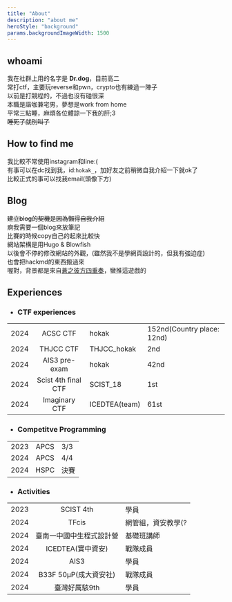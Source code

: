 ```yaml
---
title: "About"
description: "about me"
heroStyle: "background"
params.backgroundImageWidth: 1500
---
```



## whoami

我在社群上用的名字是 __Dr.dog__，目前高二  
常打ctf，主要玩reverse和pwn，crypto也有練過一陣子  
以前是打競程的，不過也沒有碰很深  
本職是諧咖兼宅男，夢想是work from home  
平常三點睡，麻煩各位體諒一下我的肝;3   
~~睡死了就別叫了~~

## How to find me

我比較不常使用instagram和line:(  
有事可以在dc找到我，id:`hokak_`，加好友之前稍微自我介紹一下就ok了  
比較正式的事可以找我email(頭像下方)

## Blog

~~建立blog的契機是因為懶得自我介紹~~  
痾我需要一個blog來放筆記  
比賽的時候copy自己的起來比較快  
網站架構是用Hugo & Blowfish  
以後會不停的修改網站的外觀，(雖然我不是學網頁設計的，但我有強迫症)  
也會把hackmd的東西搬過來  
喔對，背景都是來自[蒼之彼方四重奏](https://store.steampowered.com/app/1044620/_/)，蠻推這遊戲的

## Experiences

- ### CTF experiences

|||||
|:--|:--:|:--|:--|
|2024|ACSC CTF|hokak|152nd(Country place: 12nd)|
|2024|THJCC CTF|THJCC_hokak|2nd|
|2024|AIS3 pre-exam|hokak|42nd|
|2024|Scist 4th final CTF|SCIST_18|1st|
|2024|Imaginary CTF|ICEDTEA(team)|61st|

- ### Competitve Programming

||||
|:--|:--:|:--|
|2023|APCS|3/3|
|2024|APCS|4/4|
|2024|HSPC|決賽|

- ### Activities

||||
|:--|:--:|:--|
|2023|SCIST 4th|學員|
|2024|TFcis|網管組，資安教學(?|
|2024|臺南一中國中生程式設計營|基礎班講師|
|2024|ICEDTEA(實中資安)|戰隊成員|
|2024|AIS3|學員|
|2024|B33F 50μP(成大資安社)|戰隊成員|
|2024|臺灣好厲駭9th|學員|

